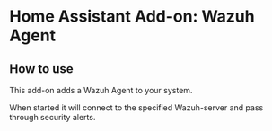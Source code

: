 # Home Assistant Add-on: Wazuh Agent

## How to use

This add-on adds a Wazuh Agent to your system.

When started it will connect to the specified Wazuh-server and pass through security alerts.